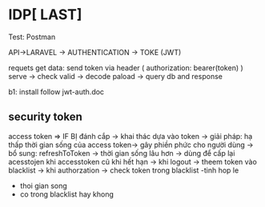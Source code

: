 # IDP[ LAST]
Test: Postman 

API->LARAVEL -> AUTHENTICATION -> TOKE (JWT)

requets get data: send token via header ( authorization: bearer(token) )
serve -> check valid -> decode paload -> query db and response 

b1: install follow jwt-auth.doc 

## security token 
access token => IF BỊ đánh cắp -> khai thác dựa vào token 
-> giải pháp: hạ thấp thời gian sống của access token-> gây phiền phức cho người dùng
-> bổ sung: refreshToToken -> thời gian sống lâu hơn -> dùng để cấp lại acesstojen khi accesstoken cũ khi hết hạn
-> khi logout -> theem token vào blacklist -> khi authorzation -> check token trong blacklist 
-tinh hop le
- thoi gian song 
- co trong blacklist hay khong 
